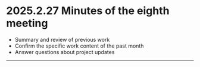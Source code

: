 #  2025.2.27 Minutes of the eighth meeting

- Summary and review of previous work
- Confirm the specific work content of the past month
- Answer questions about project updates
----

